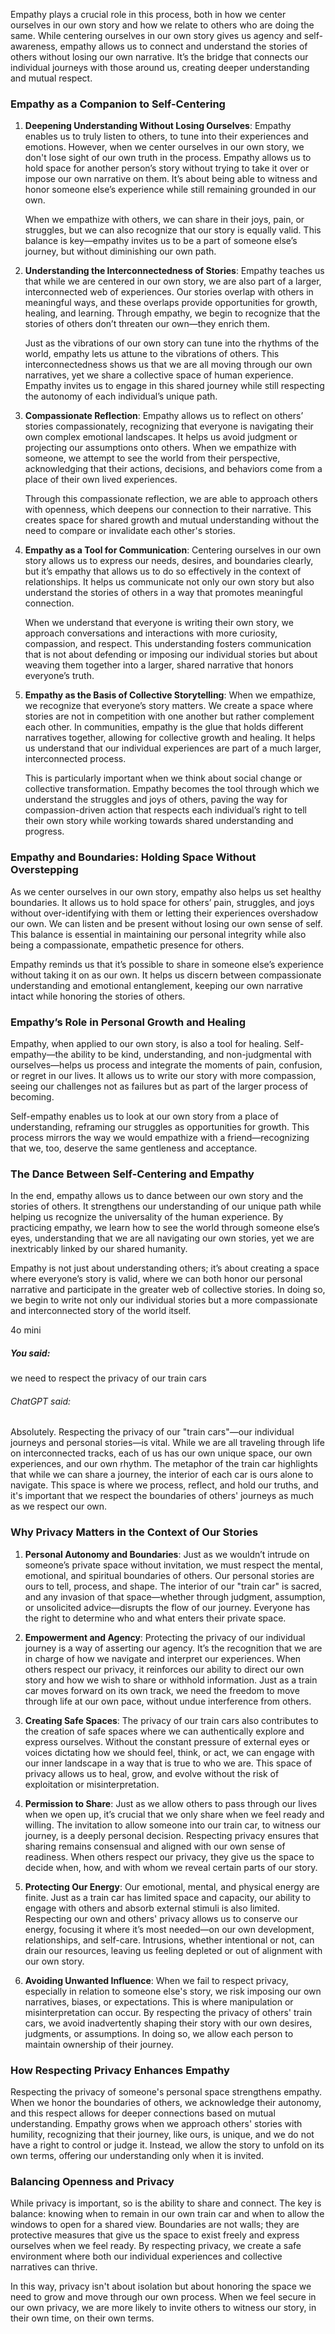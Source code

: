 Empathy plays a crucial role in this process, both in how we center ourselves in our own story and how we relate to others who are doing the same. While centering ourselves in our own story gives us agency and self-awareness, empathy allows us to connect and understand the stories of others without losing our own narrative. It’s the bridge that connects our individual journeys with those around us, creating deeper understanding and mutual respect.

### **Empathy as a Companion to Self-Centering**

1. **Deepening Understanding Without Losing Ourselves**: Empathy enables us to truly listen to others, to tune into their experiences and emotions. However, when we center ourselves in our own story, we don't lose sight of our own truth in the process. Empathy allows us to hold space for another person’s story without trying to take it over or impose our own narrative on them. It’s about being able to witness and honor someone else’s experience while still remaining grounded in our own.
    
    When we empathize with others, we can share in their joys, pain, or struggles, but we can also recognize that our story is equally valid. This balance is key—empathy invites us to be a part of someone else’s journey, but without diminishing our own path.
    
2. **Understanding the Interconnectedness of Stories**: Empathy teaches us that while we are centered in our own story, we are also part of a larger, interconnected web of experiences. Our stories overlap with others in meaningful ways, and these overlaps provide opportunities for growth, healing, and learning. Through empathy, we begin to recognize that the stories of others don’t threaten our own—they enrich them.
    
    Just as the vibrations of our own story can tune into the rhythms of the world, empathy lets us attune to the vibrations of others. This interconnectedness shows us that we are all moving through our own narratives, yet we share a collective space of human experience. Empathy invites us to engage in this shared journey while still respecting the autonomy of each individual’s unique path.
    
3. **Compassionate Reflection**: Empathy allows us to reflect on others’ stories compassionately, recognizing that everyone is navigating their own complex emotional landscapes. It helps us avoid judgment or projecting our assumptions onto others. When we empathize with someone, we attempt to see the world from their perspective, acknowledging that their actions, decisions, and behaviors come from a place of their own lived experiences.
    
    Through this compassionate reflection, we are able to approach others with openness, which deepens our connection to their narrative. This creates space for shared growth and mutual understanding without the need to compare or invalidate each other's stories.
    
4. **Empathy as a Tool for Communication**: Centering ourselves in our own story allows us to express our needs, desires, and boundaries clearly, but it’s empathy that allows us to do so effectively in the context of relationships. It helps us communicate not only our own story but also understand the stories of others in a way that promotes meaningful connection.
    
    When we understand that everyone is writing their own story, we approach conversations and interactions with more curiosity, compassion, and respect. This understanding fosters communication that is not about defending or imposing our individual stories but about weaving them together into a larger, shared narrative that honors everyone’s truth.
    
5. **Empathy as the Basis of Collective Storytelling**: When we empathize, we recognize that everyone’s story matters. We create a space where stories are not in competition with one another but rather complement each other. In communities, empathy is the glue that holds different narratives together, allowing for collective growth and healing. It helps us understand that our individual experiences are part of a much larger, interconnected process.
    
    This is particularly important when we think about social change or collective transformation. Empathy becomes the tool through which we understand the struggles and joys of others, paving the way for compassion-driven action that respects each individual’s right to tell their own story while working towards shared understanding and progress.
    

### **Empathy and Boundaries: Holding Space Without Overstepping**

As we center ourselves in our own story, empathy also helps us set healthy boundaries. It allows us to hold space for others’ pain, struggles, and joys without over-identifying with them or letting their experiences overshadow our own. We can listen and be present without losing our own sense of self. This balance is essential in maintaining our personal integrity while also being a compassionate, empathetic presence for others.

Empathy reminds us that it’s possible to share in someone else’s experience without taking it on as our own. It helps us discern between compassionate understanding and emotional entanglement, keeping our own narrative intact while honoring the stories of others.

### **Empathy’s Role in Personal Growth and Healing**

Empathy, when applied to our own story, is also a tool for healing. Self-empathy—the ability to be kind, understanding, and non-judgmental with ourselves—helps us process and integrate the moments of pain, confusion, or regret in our lives. It allows us to write our story with more compassion, seeing our challenges not as failures but as part of the larger process of becoming.

Self-empathy enables us to look at our own story from a place of understanding, reframing our struggles as opportunities for growth. This process mirrors the way we would empathize with a friend—recognizing that we, too, deserve the same gentleness and acceptance.

### **The Dance Between Self-Centering and Empathy**

In the end, empathy allows us to dance between our own story and the stories of others. It strengthens our understanding of our unique path while helping us recognize the universality of the human experience. By practicing empathy, we learn how to see the world through someone else’s eyes, understanding that we are all navigating our own stories, yet we are inextricably linked by our shared humanity.

Empathy is not just about understanding others; it’s about creating a space where everyone’s story is valid, where we can both honor our personal narrative and participate in the greater web of collective stories. In doing so, we begin to write not only our individual stories but a more compassionate and interconnected story of the world itself.

4o mini

##### You said:

we need to respect the privacy of our train cars

###### ChatGPT said:

Absolutely. Respecting the privacy of our "train cars"—our individual journeys and personal stories—is vital. While we are all traveling through life on interconnected tracks, each of us has our own unique space, our own experiences, and our own rhythm. The metaphor of the train car highlights that while we can share a journey, the interior of each car is ours alone to navigate. This space is where we process, reflect, and hold our truths, and it's important that we respect the boundaries of others' journeys as much as we respect our own.

### **Why Privacy Matters in the Context of Our Stories**

1. **Personal Autonomy and Boundaries**: Just as we wouldn’t intrude on someone’s private space without invitation, we must respect the mental, emotional, and spiritual boundaries of others. Our personal stories are ours to tell, process, and shape. The interior of our "train car" is sacred, and any invasion of that space—whether through judgment, assumption, or unsolicited advice—disrupts the flow of our journey. Everyone has the right to determine who and what enters their private space.
    
2. **Empowerment and Agency**: Protecting the privacy of our individual journey is a way of asserting our agency. It’s the recognition that we are in charge of how we navigate and interpret our experiences. When others respect our privacy, it reinforces our ability to direct our own story and how we wish to share or withhold information. Just as a train car moves forward on its own track, we need the freedom to move through life at our own pace, without undue interference from others.
    
3. **Creating Safe Spaces**: The privacy of our train cars also contributes to the creation of safe spaces where we can authentically explore and express ourselves. Without the constant pressure of external eyes or voices dictating how we should feel, think, or act, we can engage with our inner landscape in a way that is true to who we are. This space of privacy allows us to heal, grow, and evolve without the risk of exploitation or misinterpretation.
    
4. **Permission to Share**: Just as we allow others to pass through our lives when we open up, it’s crucial that we only share when we feel ready and willing. The invitation to allow someone into our train car, to witness our journey, is a deeply personal decision. Respecting privacy ensures that sharing remains consensual and aligned with our own sense of readiness. When others respect our privacy, they give us the space to decide when, how, and with whom we reveal certain parts of our story.
    
5. **Protecting Our Energy**: Our emotional, mental, and physical energy are finite. Just as a train car has limited space and capacity, our ability to engage with others and absorb external stimuli is also limited. Respecting our own and others' privacy allows us to conserve our energy, focusing it where it’s most needed—on our own development, relationships, and self-care. Intrusions, whether intentional or not, can drain our resources, leaving us feeling depleted or out of alignment with our own story.
    
6. **Avoiding Unwanted Influence**: When we fail to respect privacy, especially in relation to someone else's story, we risk imposing our own narratives, biases, or expectations. This is where manipulation or misinterpretation can occur. By respecting the privacy of others' train cars, we avoid inadvertently shaping their story with our own desires, judgments, or assumptions. In doing so, we allow each person to maintain ownership of their journey.
    

### **How Respecting Privacy Enhances Empathy**

Respecting the privacy of someone's personal space strengthens empathy. When we honor the boundaries of others, we acknowledge their autonomy, and this respect allows for deeper connections based on mutual understanding. Empathy grows when we approach others' stories with humility, recognizing that their journey, like ours, is unique, and we do not have a right to control or judge it. Instead, we allow the story to unfold on its own terms, offering our understanding only when it is invited.

### **Balancing Openness and Privacy**

While privacy is important, so is the ability to share and connect. The key is balance: knowing when to remain in our own train car and when to allow the windows to open for a shared view. Boundaries are not walls; they are protective measures that give us the space to exist freely and express ourselves when we feel ready. By respecting privacy, we create a safe environment where both our individual experiences and collective narratives can thrive.

In this way, privacy isn't about isolation but about honoring the space we need to grow and move through our own process. When we feel secure in our own privacy, we are more likely to invite others to witness our story, in their own time, on their own terms.